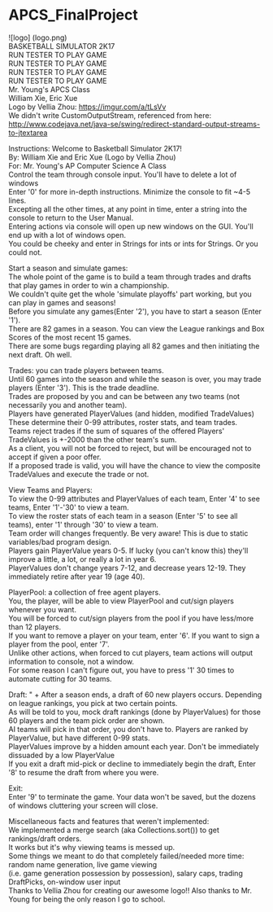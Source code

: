# APCS_FinalProject  <br />
![logo] (logo.png)  <br />
BASKETBALL SIMULATOR 2K17  <br />
RUN TESTER TO PLAY GAME  <br />
RUN TESTER TO PLAY GAME  <br />
RUN TESTER TO PLAY GAME  <br />
RUN TESTER TO PLAY GAME  <br />
Mr. Young's APCS Class  <br />
William Xie, Eric Xue  <br />
Logo by Vellia Zhou: https://imgur.com/a/tLsVv   <br />
We didn't write CustomOutputStream, referenced from here:  <br />
http://www.codejava.net/java-se/swing/redirect-standard-output-streams-to-jtextarea  <br />

Instructions:
Welcome to Basketball Simulator 2K17! <br />
By: William Xie and Eric Xue (Logo by Vellia Zhou)<br />
For: Mr. Young's AP Computer Science A Class<br />
Control the team through console input. You'll have to delete a lot of windows<br />
Enter '0' for more in-depth instructions. Minimize the console to fit ~4-5 lines.<br />
Excepting all the other times, at any point in time, enter a string into the console to return to the User Manual.<br />
Entering actions via console will open up new windows on the GUI. You'll end up with a lot of windows open.<br />
You could be cheeky and enter in Strings for ints or ints for Strings. Or you could not.<br />

Start a season and simulate games:<br />
The whole point of the game is to build a team through trades and drafts that play games in order to win a championship.<br />
We couldn't quite get the whole 'simulate playoffs' part working, but you can play in games and seasons!<br />
Before you simulate any games(Enter '2'), you have to start a season (Enter '1'). <br />
There are 82 games in a season. You can view the League rankings and Box Scores of the most recent 15 games.<br />
There are some bugs regarding playing all 82 games and then initiating the next draft. Oh well.<br />

Trades: you can trade players between teams.<br />
Until 60 games into the season and while the season is over, you may trade players (Enter '3'). This is the trade deadline.<br />
Trades are proposed by you and can be between any two teams (not necessarily you and another team).<br />
Players have generated PlayerValues (and hidden, modified TradeValues)<br />
These determine their 0-99 attributes, roster stats, and team trades.<br />
Teams reject trades if the sum of squares of the offered Players' TradeValues is +-2000 than the other team's sum.<br />
As a client, you will not be forced to reject, but will be encouraged not to accept if given a poor offer.<br />
If a proposed trade is valid, you will have the chance to view the composite TradeValues and execute the trade or not.<br />

View Teams and Players:<br />
To view the 0-99 attributes and PlayerValues of each team, Enter '4' to see teams, Enter '1'-'30' to view a team.<br />
To view the roster stats of each team in a season (Enter '5' to see all teams), enter '1' through '30' to view a team.<br />
Team order will changes frequently. Be very aware! This is due to static variables/bad program design.<br />
Players gain PlayerValue years 0-5. If lucky (you can't know this) they'll improve a little, a lot, or really a lot in year 6.<br />
PlayerValues don't change years 7-12, and decrease years 12-19. They immediately retire after year 19 (age 40).<br />

PlayerPool: a collection of free agent players.<br />
You, the player, will be able to view PlayerPool and cut/sign players whenever you want.<br />
You will be forced to cut/sign players from the pool if you have less/more than 12 players.<br />
If you want to remove a player on your team, enter '6'. If you want to sign a player from the pool, enter '7'.<br />
Unlike other actions, when forced to cut players, team actions will output information to console, not a window.<br />
For some reason I can't figure out, you have to press '1' 30 times to automate cutting for 30 teams.<br />

Draft: " +
After a season ends, a draft of 60 new players occurs. Depending on league rankings, you pick at two certain points.<br />
As will be told to you, mock draft rankings (done by PlayerValues) for those 60 players and the team pick order are shown.<br />
AI teams will pick in that order, you don't have to. Players are ranked by PlayerValue, but have different 0-99 stats.<br />
PlayerValues improve by a hidden amount each year. Don't be immediately dissuaded by a low PlayerValue<br />
If you exit a draft mid-pick or decline to immediately begin the draft, Enter '8' to resume the draft from where you were.<br />

Exit:<br />
Enter '9' to terminate the game. Your data won't be saved, but the dozens of windows cluttering your screen will close.<br />

Miscellaneous facts and features that weren't implemented: <br />
We implemented a merge search (aka Collections.sort()) to get rankings/draft orders.<br />
It works but it's why viewing teams is messed up.<br />
Some things we meant to do that completely failed/needed more time: random name generation, live game viewing <br />
(i.e. game generation possession by possession), salary caps, trading DraftPicks, on-window user input <br />
Thanks to Vellia Zhou for creating our awesome logo!! Also thanks to Mr. Young for being the only reason I go to school. <br />

